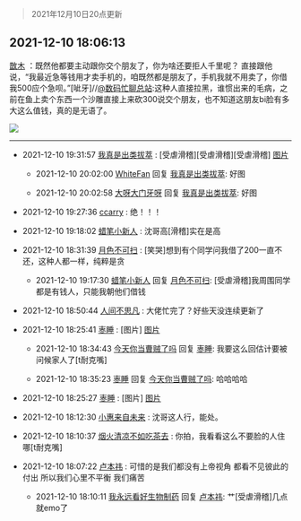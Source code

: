 > 2021年12月10日20点更新
<link rel="stylesheet" href="https://cdn.jsdelivr.net/gh/taotie6/sampleJSON@main/css/photo_show.css">
<meta name="referrer" content="no-referrer" />


 ## 2021-12-10 18:06:13 

 [㪚木](https://www.coolapk.com/feed/32035456?shareKey=YzQwYWRlOWY2MDA1NjFiMzMyZTE~) ：既然他都要主动跟你交个朋友了，你为啥还要拒人千里呢？
直接跟他说，“我最近急等钱用才卖手机的，咱既然都是朋友了，手机我就不用卖了，你借我500应个急呗。”[呲牙]//<a class="feed-link-uname" href="/u/数码忙聊总站">@数码忙聊总站</a>:这种人直接拉黑，谁惯出来的毛病，之前在鱼上卖个东西一个沙雕直接上来砍300说交个朋友<!--break-->，也不知道这朋友bi脸有多大这么值钱，真的是无语了。 

<div class="album">
<img class="img-item" src="http://image.coolapk.com/feed/2018/1217/07/1081091_1545003920_5732@216x196.gif" />
</div>

 ------- 

- 2021-12-10 19:31:57 [我真是出类拔萃](uid=2150297) : [受虐滑稽][受虐滑稽][受虐滑稽] [图片](http://image.coolapk.com/feed/2021/1210/19/2150297_cf972ae2_5915_9054_670@777x898.jpeg)

    - 2021-12-10 20:02:00 [WhiteFan](uid=2616217) 回复 [我真是出类拔萃](uid=2150297): 好图 

    - 2021-12-10 20:02:58 [大呀大门牙呀](uid=2541296) 回复 [我真是出类拔萃](uid=2150297): 好图 

- 2021-12-10 19:27:36 [ccarry](uid=2260526) : 绝！！！ 

- 2021-12-10 19:18:02 [蜡笔小新人](uid=4236945) : 沈哥高[滑稽]实在是高 

- 2021-12-10 18:31:39 [月色不可扫](uid=3639201) : [笑哭]想到有个同学问我借了200一直不还，这种人都一样，纯粹是贪 

    - 2021-12-10 19:17:30 [蜡笔小新人](uid=4236945) 回复 [月色不可扫](uid=3639201): [受虐滑稽]我周围同学都是有钱人，只能我朝他们借钱 

- 2021-12-10 18:50:44 [人间不思凡](uid=2080265) : 大佬忙完了？好些天没连续更新了 

- 2021-12-10 18:25:41 [栆睡](uid=2246713) : [图片] [图片](http://image.coolapk.com/feed/2021/1210/18/2246713_1940_6957_928@716x786.jpg)

    - 2021-12-10 18:34:43 [今天你当曹贼了吗](uid=3339024) 回复 [栆睡](uid=2246713): 我要这么回估计要被问候家人了[t耐克嘴] 

    - 2021-12-10 18:35:23 [栆睡](uid=2246713) 回复 [今天你当曹贼了吗](uid=3339024): 哈哈哈哈 

- 2021-12-10 18:25:27 [栆睡](uid=2246713) : [图片] [图片](http://image.coolapk.com/feed/2021/1210/18/2246713_1926_6372_191@828x556.jpg)

- 2021-12-10 18:12:30 [小惠来自未来](uid=847097) : 沈哥这人行，能处。 

- 2021-12-10 18:10:37 [烟火清凉不如吃茶去](uid=4279524) : 你拍，我看看这么不要脸的人住哪[t耐克嘴] 

- 2021-12-10 18:07:22 [卢本祎](uid=2851774) : 可惜的是我们都没有上帝视角 都看不见彼此的付出 所以我们心里不平衡 我们痛苦 

    - 2021-12-10 18:10:11 [我永远看好生物制药](uid=3331493) 回复 [卢本祎](uid=2851774): 艹[受虐滑稽]几点就emo了 

